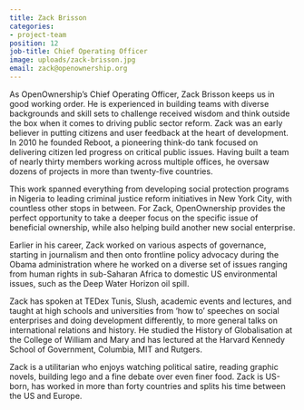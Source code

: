 ```yaml
---
title: Zack Brisson
categories:
- project-team
position: 12
job-title: Chief Operating Officer
image: uploads/zack-brisson.jpg
email: zack@openownership.org
---
```


As OpenOwnership’s Chief Operating Officer, Zack Brisson keeps us in good working order. He is experienced in building teams with diverse backgrounds and skill sets to challenge received wisdom and think outside the box when it comes to driving public sector reform. Zack was an early believer in putting citizens and user feedback at the heart of development. In 2010 he founded Reboot, a pioneering think-do tank focused on delivering citizen led progress on critical public issues. Having built a team of nearly thirty members working across multiple offices, he oversaw dozens of projects in more than twenty-five countries.

This work spanned everything from developing social protection programs in Nigeria to leading criminal justice reform initiatives in New York City, with countless other stops in between. For Zack, OpenOwnership provides the perfect opportunity to take a deeper focus on the specific issue of beneficial ownership, while also helping build another new social enterprise.

Earlier in his career, Zack worked on various aspects of governance, starting in journalism and then onto frontline policy advocacy during the Obama administration where he worked on a diverse set of issues ranging from human rights in sub-Saharan Africa to domestic US environmental issues, such as the Deep Water Horizon oil spill.

Zack has spoken at TEDex Tunis, Slush, academic events and lectures, and taught at high schools and universities from ‘how to’ speeches on social enterprises and doing development differently, to more general talks on international relations and history. He studied the History of Globalisation at the College of William and Mary and has lectured at the Harvard Kennedy School of Government, Columbia, MIT and Rutgers.

Zack is a utilitarian who enjoys watching political satire, reading graphic novels, building lego and a fine debate over even finer food. Zack is US-born, has worked in more than forty countries and splits his time between the US and Europe.
